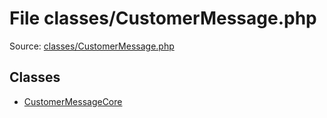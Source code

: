 File classes/CustomerMessage.php
=========

Source: [classes/CustomerMessage.php](https://github.com/PrestaShop/PrestaShop/blob/1.5.6.2/classes/CustomerMessage.php)


Classes
-------

* [CustomerMessageCore](class.CustomerMessageCore.md)

